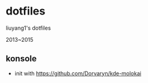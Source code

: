 dotfiles
========

liuyang1's dotfiles

2013~2015

## konsole
- init with https://github.com/Dorvaryn/kde-molokai
